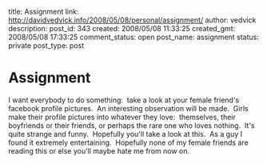 title: Assignment
link: http://davidvedvick.info/2008/05/08/personal/assignment/
author: vedvick
description: 
post_id: 343
created: 2008/05/08 11:33:25
created_gmt: 2008/05/08 17:33:25
comment_status: open
post_name: assignment
status: private
post_type: post

# Assignment

I want everybody to do something:  take a look at your female friend's facebook profile pictures.  An interesting observation will be made.  Girls make their profile pictures into whatever they love:  themselves, their boyfriends or their friends, or perhaps the rare one who loves nothing.  It's quite strange and funny.  Hopefully you'll take a look at this.  As a guy I found it extremely entertaining.  Hopefully none of my female friends are reading this or else you'll maybe hate me from now on.